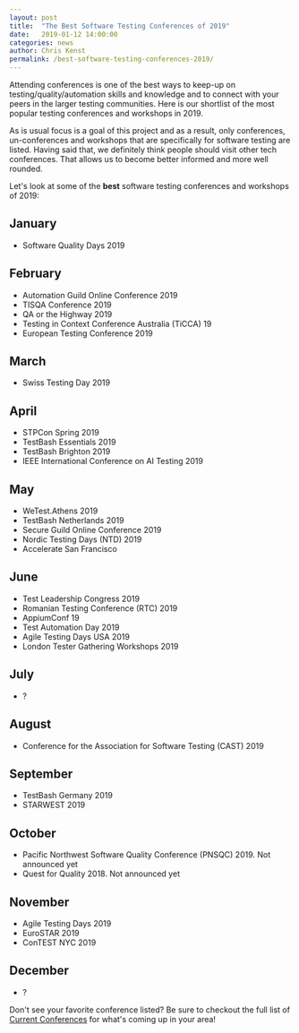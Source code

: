 ```yaml
---
layout: post
title:  "The Best Software Testing Conferences of 2019"
date:   2019-01-12 14:00:00
categories: news
author: Chris Kenst
permalink: /best-software-testing-conferences-2019/
---
```

Attending conferences is one of the best ways to keep-up on testing/quality/automation skills and knowledge and to connect with your peers in the larger testing communities. Here is our shortlist of the most popular testing conferences and workshops in 2019.

As is usual focus is a goal of this project and as a result, only conferences, un-conferences and workshops that are specifically for software testing are listed. Having said that, we definitely think people should visit other tech conferences. That allows us to become better informed and more well rounded.

Let's look at some of the **best** software testing conferences and workshops of 2019:

## January

- Software Quality Days 2019

## February

- Automation Guild Online Conference 2019
- TISQA Conference 2019
- QA or the Highway 2019
- Testing in Context Conference Australia (TiCCA) 19
- European Testing Conference 2019

## March

- Swiss Testing Day 2019

## April

- STPCon Spring 2019
- TestBash Essentials 2019
- TestBash Brighton 2019
- IEEE International Conference on AI Testing 2019

## May

- WeTest.Athens 2019
- TestBash Netherlands 2019
- Secure Guild Online Conference 2019
- Nordic Testing Days (NTD) 2019
- Accelerate San Francisco

## June

- Test Leadership Congress 2019
- Romanian Testing Conference (RTC) 2019
- AppiumConf 19
- Test Automation Day 2019
- Agile Testing Days USA 2019
- London Tester Gathering Workshops 2019


## July

- ?

## August

- Conference for the Association for Software Testing (CAST) 2019

## September

- TestBash Germany 2019
- STARWEST 2019

## October

- Pacific Northwest Software Quality Conference (PNSQC) 2019. Not announced yet
- Quest for Quality 2018. Not announced yet

## November

- Agile Testing Days 2019
- EuroSTAR 2019
- ConTEST NYC 2019

## December

- ?


Don't see your favorite conference listed? Be sure to checkout the full list of [Current Conferences](/) for what's coming up in your area!
